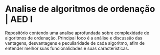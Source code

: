 # Analise de algoritmos de ordenação | AED I
 Repositório contendo uma analise aprofundada sobre complexidade de algoritmos de ordenação. Principal foco é a análise e discussão das vantagens, desvantagens e peculiaridade de cada algoritmo, afim de entender melhor suas funcionalidades e suas caracteristicas.
